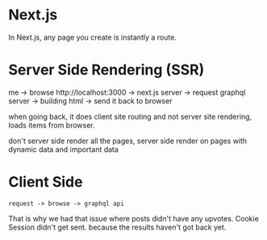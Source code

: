 # Next.js
In Next.js, any page you create is instantly a route.

# Server Side Rendering (SSR)
me -> browse http://localhost:3000
-> next.js server
-> request graphql server
-> building html
-> send it back to browser

when going back, it does client site routing and not server site rendering, loads items from browser.

don't server side render all the pages, server side render on pages with dynamic data and important data

# Client Side 
    request -> browse -> graphql api

That is why we had that issue where posts didn't have any upvotes. Cookie Session didn't get sent. because the results haven't got back yet.